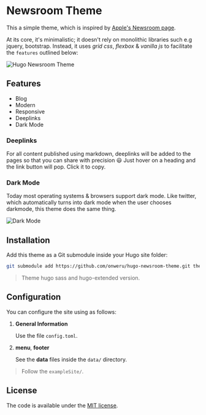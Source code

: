 # Newsroom Theme

This a simple theme, which is inspired by [Apple's Newsroom page](https://www.apple.com/newsroom/).

At its core, it's minimalistic; it doesn't rely on monolithic libraries such e.g jquery, bootstrap. Instead, it uses *grid css*, *flexbox* & *vanilla js* to facilitate the `features` outlined below:

![Hugo Newsroom Theme](https://github.com/onweru/hugo-newsroom-theme/blob/master/images/screenshot.png)

## Features

* Blog
* Modern
* Responsive
* Deeplinks
* Dark Mode

### Deeplinks

For all content published using markdown, deeplinks will be added to the pages so that you can share with precision :smiley: Just   hover on a heading and the link button will pop. Click it to copy.

### Dark Mode

Today most operating systems & browsers support dark mode. Like twitter, which automatically turns into dark mode when the user chooses darkmode, this theme does the same thing.

![Dark Mode](https://github.com/onweru/hugo-newsroom-theme/blob/master/images/screenshot-dark.png)

## Installation

Add this theme as a Git submodule inside your Hugo site folder:

```bash
git submodule add https://github.com/onweru/hugo-newsroom-theme.git themes/hugo-newsroom-theme
```

> Theme hugo sass and hugo-extended version.

## Configuration

You can configure the site using as follows:

1. **General Information**

    Use the file `config.toml`.

2. **menu**, **footer**

    See the **data** files inside the `data/` directory.

> Follow the `exampleSite/`.

## License

The code is available under the [MIT license](https://github.com/onweru/hugo-newsroom-theme/blob/master/LICENSE.md).
